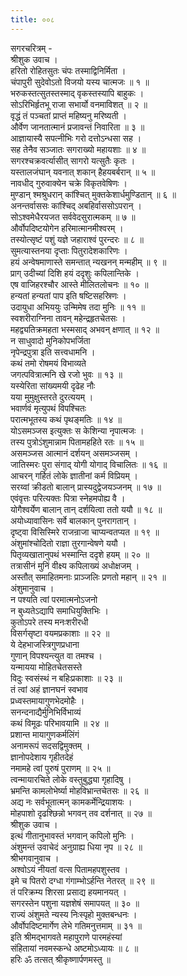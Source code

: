```yaml
---
title: ००८
---
```

सगरचरित्रम् -  
श्रीशुक उवाच ।  
हरितो रोहितसुतः चंपः तस्माद्विनिर्मिता ।  
चंपापुरी सुदेवोऽतो विजयो यस्य चात्मजः ॥ १ ॥  
भरुकस्तत्सुतस्तस्माद् वृकस्तस्यापि बाहुकः ।  
सोऽरिभिर्हृतभू राजा सभार्यो वनमाविशत् ॥ २ ॥  
वृद्धं तं पञ्चतां प्राप्तं महिष्यनु मरिष्यती ।  
और्वेण जानतात्मानं प्रजावन्तं निवारिता ॥ ३ ॥  
आज्ञायास्यै सपत्नीभिः गरो दत्तोऽन्धसा सह ।  
सह तेनैव सञ्जातः सगराख्यो महायशाः ॥ ४ ॥  
सगरश्चक्रवर्त्यासीत् सागरो यत्सुतैः कृतः ।  
यस्तालजंघान् यवनात् शकान् हैहयबर्बरान् ॥ ५ ॥  
नावधीद् गुरुवाक्येन चक्रे विकृतवेषिणः ।  
मुण्डान् श्मश्रुधरान् कांश्चित् मुक्तकेशार्धमुण्डितान् ॥ ६ ॥  
अनन्तर्वाससः कांश्चिद् अबहिर्वाससोऽपरान् ।  
सोऽश्वमेधैरयजत सर्ववेदसुरात्मकम् ॥ ७ ॥  
और्वोपदिष्टयोगेन हरिमात्मानमीश्वरम् ।  
तस्योत्सृष्टं पशुं यज्ञे जहाराश्वं पुरन्दरः ॥ ८ ॥  
सुमत्यास्तनया दृप्ताः पितुरादेशकारिणः ।  
हयं अन्वेषमाणास्ते समन्तात् न्यखनन् मन्महीम् ॥ ९ ॥  
प्राग् उदीच्यां दिशि हयं ददृशुः कपिलान्तिके ।  
एष वाजिहरश्चौर आस्ते मीलितलोचनः ॥ १० ॥  
हन्यतां हन्यतां पाप इति षष्टिसहस्रिणः ।  
उदायुधा अभिययुः उन्मिमेष तदा मुनिः ॥ ११ ॥  
स्वशरीराग्निना तावन् महेन्द्रहृतचेतसः ।  
महद्व्यतिक्रमहता भस्मसाद् अभवन् क्षणात् ॥ १२ ॥  
न साधुवादो मुनिकोपभर्जिता  
नृपेन्द्रपुत्रा इति सत्त्वधामनि ।  
कथं तमो रोषमयं विभाव्यते  
जगत्पवित्रात्मनि खे रजो भुवः ॥ १३ ॥  
यस्येरिता सांख्यमयी दृढेह नौः  
यया मुमुक्षुस्तरते दुरत्ययम् ।  
भवार्णवं मृत्युपथं विपश्चितः  
परात्मभूतस्य कथं पृथङ्‌मतिः ॥ १४ ॥  
योऽसमञ्जस इत्युक्तः स केशिन्या नृपात्मजः ।  
तस्य पुत्रोऽंशुमान्नाम पितामहहिते रतः ॥ १५ ॥  
असमञ्जस आत्मानं दर्शयन् असमञ्जसम् ।  
जातिस्मरः पुरा संगाद् योगी योगाद् विचालितः ॥ १६ ॥  
आचरन् गर्हितं लोके ज्ञातीनां कर्म विप्रियम् ।  
सरय्वां क्रीडतो बालान् प्रास्यदुद्वेजयञ्जनम् ॥ १७ ॥  
एवंवृत्तः परित्यक्तः पित्रा स्नेहमपोह्य वै ।  
योगैश्वर्येण बालान् तान् दर्शयित्वा ततो ययौ ॥ १८ ॥  
अयोध्यावासिनः सर्वे बालकान् पुनरागतान् ।  
दृष्ट्वा विसिस्मिरे राजन्राजा चाप्यन्वतप्यत ॥ १९ ॥  
अंशुमांश्चोदितो राज्ञा तुरगान्वेषणे ययौ ।  
पितृव्यखातानुपथं भस्मान्ति ददृशे हयम् ॥ २० ॥  
तत्रासीनं मुनिं वीक्ष्य कपिलाख्यं अधोक्षजम् ।  
अस्तौत् समाहितमनाः प्राञ्जलिः प्रणतो महान् ॥ २१ ॥  
अंशुमानुवाच ।  
न पश्यति त्वां परमात्मनोऽजनो  
न बुध्यतेऽद्यापि समाधियुक्तिभिः ।  
कुतोऽपरे तस्य मनःशरीरधी  
विसर्गसृष्टा वयमप्रकाशाः ॥ २२ ॥  
ये देहभाजस्त्रिगुणप्रधाना  
गुणान् विपश्यन्त्युत वा तमश्च ।  
यन्मायया मोहितचेतसस्ते  
विदुः स्वसंस्थं न बहिःप्रकाशाः ॥ २३ ॥  
तं त्वां अहं ज्ञानघनं स्वभाव  
प्रध्वस्तमायागुणभेदमोहैः ।  
सनन्दनाद्यैर्मुनिभिर्विभाव्यं  
कथं विमूढः परिभावयामि ॥ २४ ॥  
प्रशान्त मायागुणकर्मलिंगं  
अनामरूपं सदसद्विमुक्तम् ।  
ज्ञानोपदेशाय गृहीतदेहं  
नमामहे त्वां पुरुषं पुराणम् ॥ २५ ॥  
त्वन्मायारचिते लोके वस्तुबुद्ध्या गृहादिषु ।  
भ्रमन्ति कामलोभेर्ष्या मोहविभ्रान्तचेतसः ॥ २६ ॥  
अद्य नः सर्वभूतात्मन् कामकर्मेन्द्रियाशयः ।  
मोहपाशो दृढश्छिन्नो भगवन् तव दर्शनात् ॥ २७ ॥  
श्रीशुक उवाच ।  
इत्थं गीतानुभावस्तं भगवान् कपिलो मुनिः ।  
अंशुमन्तं उवाचेदं अनुग्राह्य धिया नृप ॥ २८ ॥  
श्रीभगवानुवाच ।  
अश्वोऽयं नीयतां वत्स पितामहपशुस्तव ।  
इमे च पितरो दग्धा गंगाम्भोऽर्हन्ति नेतरत् ॥ २९ ॥  
तं परिक्रम्य शिरसा प्रसाद्य हयमानयत् ।  
सगरस्तेन पशुना यज्ञशेषं समापयत् ॥ ३० ॥  
राज्यं अंशुमते न्यस्य निःस्पृहो मुक्तबन्धनः ।  
और्वोपदिष्टमार्गेण लेभे गतिमनुत्तमाम् ॥ ३१ ॥  
इति श्रीमद्भागवते महापुराणे पारमहंस्यां  
संहितायां नवमस्कन्धे अष्टमोऽध्यायः ॥ ८ ॥  
हरिः ॐ तत्सत् श्रीकृष्णार्पणमस्तु ॥